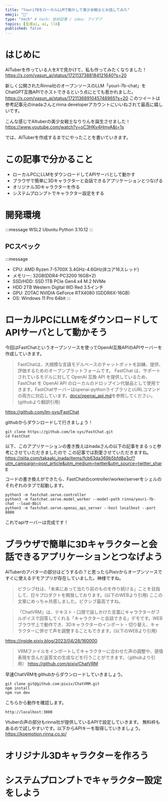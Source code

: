 ```yaml
---
title: "Youri7BをローカルLLMで動かして美少女戦士とお話してみた"
emoji: "🌙"
type: "tech" # tech: 技術記事 / idea: アイデア
topics: [生成ai, ai, llm]
published: false
---
```


# はじめに
AITuberを作っている人をXで見かけて、私も作ってみたくなりました！
https://x.com/yasun_ai/status/1721137388184121640?s=20

新しく公開されたRinna社のオープンソースのLLM「youri-7b-chat」を
ChatGPT互換APIでホストできるという点にとても惹かれました。
https://x.com/yasun_ai/status/1721136891045748965?s=20
このツイートは参考記事元のinadaさんとrinna developerアカウントにいいねされて最高に嬉しいです。

こんな感じでAItuberの美少女戦士なりりんを誕生させました！
https://www.youtube.com/watch?v=oC3HKv4HmyA&t=1s

では、AITuberを作成するまでにやったことを書いていきます。

# この記事で分かること
- ローカルPCにLLMをダウンロードしてAPIサーバとして動かす
- ブラウザで簡単に3Dキャラクターと会話できるアプリケーションとつなげる
- オリジナル3Dキャラクターを作る
- システムプロンプトでキャラクター設定をする

# 開発環境
:::message
WSL2
Ubuntu
Python 3.10.12
:::

## PCスペック
:::message
- CPU:	AMD Ryzen 7-5700X 3.4GHz-4.6GHz(8コア16スレッド)
- メモリー:	32GB(DDR4-PC3200 16GB×2)
- SSD/HDD:	SSD 1TB PCIe Gen4 x4 M.2 NVMe
- HDD 2TB Western Digital WD Red 3.5インチ
- GPU:	ZOTAC NVIDIA GeForce RTX4080 (GDDR6X-16GB)
- OS:	Windows 11 Pro 64bit
:::

# ローカルPCにLLMをダウンロードしてAPIサーバとして動かそう
今回はFastChatというオープンソースを使ってOpenAI互換APIのAPIサーバーを作成していきます。
>FastChatは、大規模な言語モデルベースのチャットボットを訓練、提供、評価するためのオープンプラットフォームです。
FastChat は、サポートされているモデルに対して OpenAI 互換 API を提供しているため、FastChat を OpenAI API のローカルのドロップイン代替品として使用できます。FastChatサーバーはopenai-pythonライブラリとcURLコマンドの両方に対応しています。[docs/openai_api.md](https://github.com/lm-sys/FastChat/blob/main/docs/openai_api.md)を参照してください。
(githubより翻訳引用)

https://github.com/lm-sys/FastChat

githubからダウンロードして行きましょう！

```
git clone https://github.com/lm-sys/FastChat.git
cd FastChat
```
以下、このアプリケーションの書き換えはinadaさんの以下の記事をまるっと参考にさせていただきましたので
この記事では割愛させていただきますね。
https://qiita.com/takaaki_inada/items/fcb63da369b5bfd8a3cf?utm_campaign=post_article&utm_medium=twitter&utm_source=twitter_share

コードの書き換えができたら、FastChatのcontroller/worker/serverをシェルのそれぞれのタブで起動します。
```
python3 -m fastchat.serve.controller
python3 -m fastchat.serve.model_worker --model-path rinna/youri-7b-chat --load-8bit
python3 -m fastchat.serve.openai_api_server --host localhost --port 8000
```
これでapiサーバーは完成です！

# ブラウザで簡単に3Dキャラクターと会話できるアプリケーションとつなげよう
AITuberのアバターの部分はどうするの？と思ったらPixivからオープンソースですぐに使えるデモアプリが存在していました。神様ですね。

>ピクシブ社は、「未来にあって当たり前のものを作り続ける」ことを目指して、日々プロダクトを開発しております。(以下のWEBより引用)
ここの文章にめっちゃ共感しました。ピクシブ最高ですね。

>「ChatVRM」は、テキスト・口頭で話しかけた言葉にキャラクターがフルボイスで回答してくれる「キャラクターと会話できる」デモです。WEBブラウザ上で動作でき、3Dキャラクターのインポート・切り替え、キャラクターに併せて声を調整することもできます。(以下のWEBより引用)

https://inside.pixiv.blog/2023/04/28/160000

>VRMファイルをインポートしてキャラクターに合わせた声の調整や、感情表現を含んだ返答文の生成などを行うことができます。（githubより引用）
https://github.com/pixiv/ChatVRM

早速ChatVRMをgithubからダウンロードしていきましょう。
```
git clone git@github.com:pixiv/ChatVRM.git
npm install
npm run dev
```
こちらから動作を確認します。
```
http://localhost:3000
```
Vtuberの声の部分もrinna社が提供しているAPIで設定していきます。
無料枠もあるので試しやすいです。以下からAPIキーを取得していきましょう。
https://koemotion.rinna.co.jp/


# オリジナル3Dキャラクターを作ろう

# システムプロンプトでキャラクター設定をしよう
